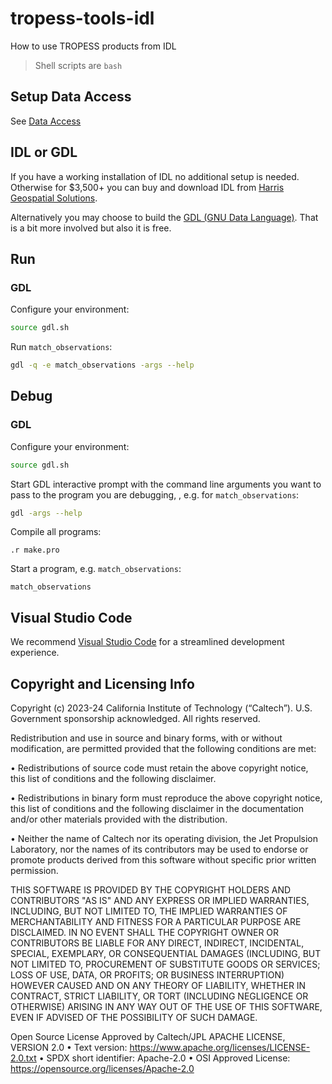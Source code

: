 # tropess-tools-idl

How to use TROPESS products from IDL

> Shell scripts are `bash`

## Setup Data Access

See [Data Access](./docs/data-access.md)

## IDL or GDL

If you have a working installation of IDL no additional setup is needed. Otherwise for $3,500+ you can buy and download IDL from [Harris Geospatial Solutions](https://www.l3harrisgeospatial.com/).

Alternatively you may choose to build the [GDL (GNU Data Language)](./docs/gdl.md).  That is a bit more involved but also it is free.

## Run

### GDL

Configure your environment:

```bash
source gdl.sh
```

Run `match_observations`:

```bash
gdl -q -e match_observations -args --help
```

## Debug

### GDL

Configure your environment:

```bash
source gdl.sh
```

Start GDL interactive prompt with the command line arguments you want to pass to the program you are debugging, , e.g. for  `match_observations`:

```bash
gdl -args --help  
```

Compile all programs:

```i
.r make.pro
```

Start a program, e.g.  `match_observations`:

```idl
match_observations
```

## Visual Studio Code

We recommend [Visual Studio Code](https://code.visualstudio.com/) for a streamlined development experience. 

## Copyright and Licensing Info
Copyright (c) 2023-24 California Institute of Technology (“Caltech”). U.S. Government sponsorship acknowledged. All rights reserved.

Redistribution and use in source and binary forms, with or without modification, are permitted provided
that the following conditions are met:

• Redistributions of source code must retain the above copyright notice, this list of conditions and
the following disclaimer.

• Redistributions in binary form must reproduce the above copyright notice, this list of conditions
and the following disclaimer in the documentation and/or other materials provided with the
distribution.

• Neither the name of Caltech nor its operating division, the Jet Propulsion Laboratory, nor the
names of its contributors may be used to endorse or promote products derived from this software
without specific prior written permission.

THIS SOFTWARE IS PROVIDED BY THE COPYRIGHT HOLDERS AND CONTRIBUTORS "AS
IS" AND ANY EXPRESS OR IMPLIED WARRANTIES, INCLUDING, BUT NOT LIMITED TO,
THE IMPLIED WARRANTIES OF MERCHANTABILITY AND FITNESS FOR A PARTICULAR
PURPOSE ARE DISCLAIMED. IN NO EVENT SHALL THE COPYRIGHT OWNER OR
CONTRIBUTORS BE LIABLE FOR ANY DIRECT, INDIRECT, INCIDENTAL, SPECIAL,
EXEMPLARY, OR CONSEQUENTIAL DAMAGES (INCLUDING, BUT NOT LIMITED TO,
PROCUREMENT OF SUBSTITUTE GOODS OR SERVICES; LOSS OF USE, DATA, OR PROFITS;
OR BUSINESS INTERRUPTION) HOWEVER CAUSED AND ON ANY THEORY OF LIABILITY,
WHETHER IN CONTRACT, STRICT LIABILITY, OR TORT (INCLUDING NEGLIGENCE OR
OTHERWISE) ARISING IN ANY WAY OUT OF THE USE OF THIS SOFTWARE, EVEN IF
ADVISED OF THE POSSIBILITY OF SUCH DAMAGE.

Open Source License Approved by Caltech/JPL
APACHE LICENSE, VERSION 2.0
• Text version: https://www.apache.org/licenses/LICENSE-2.0.txt
• SPDX short identifier: Apache-2.0
• OSI Approved License: https://opensource.org/licenses/Apache-2.0
